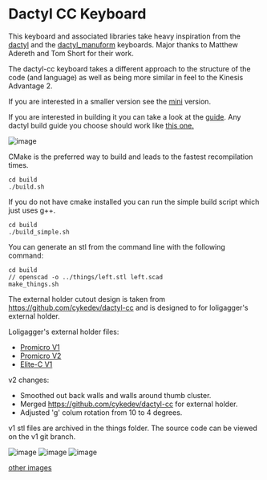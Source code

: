 # Dactyl CC Keyboard

This keyboard and associated libraries take heavy inspiration from the
 [dactyl](https://github.com/adereth/dactyl-keyboard) and
the [dactyl_manuform](https://github.com/abstracthat/dactyl-manuform) keyboards.
 Major thanks to Matthew Adereth and Tom Short for their work.

The dactyl-cc keyboard takes a different approach to the structure of the code (and language)
 as well as being more similar in feel to the Kinesis Advantage 2.

If you are interested in a smaller version see the [mini](https://github.com/mjohns/dactyl-cc-mini) version.

If you are interested in building it you can take a look at the [guide](guide/README.md). Any dactyl build guide you choose should work like [this one.](https://medium.com/swlh/complete-idiot-guide-for-building-a-dactyl-manuform-keyboard-53454845b065)

![image](https://imgur.com/CUbPLZC.jpg)

CMake is the preferred way to build and leads to the fastest recompilation times.
```
cd build
./build.sh
```

If you do not have cmake installed you can run the simple build script which just uses g++.
```
cd build
./build_simple.sh
```

You can generate an stl from the command line with the following command:
```
cd build
// openscad -o ../things/left.stl left.scad
make_things.sh
```

The external holder cutout design is taken from https://github.com/cykedev/dactyl-cc and is designed to for loligagger's external holder.

Loligagger's external holder files:

* [Promicro V1](https://dactyl.siskam.link/loligagger-external-holder-promicro-v1.stl)
* [Promicro V2](https://dactyl.siskam.link/loligagger-external-holder-promicro-v2.stl)
* [Elite-C V1](https://dactyl.siskam.link/loligagger-external-holder-elite-c-v1.stl)

v2 changes:
* Smoothed out back walls and walls around thumb cluster.
* Merged https://github.com/cykedev/dactyl-cc for external holder.
* Adjusted 'g' colum rotation from 10 to 4 degrees.

v1 stl files are archived in the things folder. The source code can be viewed on the v1 git branch.

![image](https://imgur.com/IP2UYYA.jpg)
![image](https://imgur.com/LvZQUT4.jpg)
![image](https://imgur.com/0AYtoey.jpg)

[other images](https://imgur.com/a/jBbUXNx)
